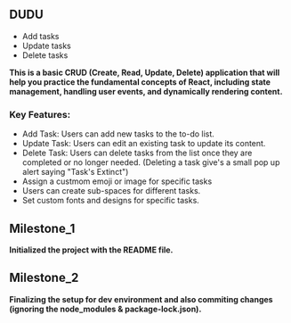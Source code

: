 ## DUDU  

- Add tasks
- Update tasks
- Delete tasks

**This is a basic CRUD (Create, Read, Update, Delete) application that will help you practice the fundamental concepts of React, including state management, handling user events, and dynamically rendering content.**

### Key Features:

- Add Task: Users can add new tasks to the to-do list.
- Update Task: Users can edit an existing task to update its content.
- Delete Task: Users can delete tasks from the list once they are completed or no longer needed. (Deleting a task give's a small pop up alert saying "Task's Extinct")
- Assign a custmom emoji or image for specific tasks
- Users can create sub-spaces for different tasks.
- Set custom fonts and designs for specific tasks.

## Milestone_1

**Initialized the project with the README file.**

## Milestone_2

**Finalizing the setup for dev environment and also commiting changes (ignoring the node_modules & package-lock.json).**